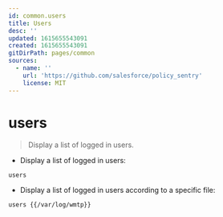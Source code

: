 ```yaml
---
id: common.users
title: Users
desc: ''
updated: 1615655543091
created: 1615655543091
gitDirPath: pages/common
sources:
  - name: ''
    url: 'https://github.com/salesforce/policy_sentry'
    license: MIT
---
```

# users

> Display a list of logged in users.

- Display a list of logged in users:

`users`

- Display a list of logged in users according to a specific file:

`users {{/var/log/wmtp}}`

